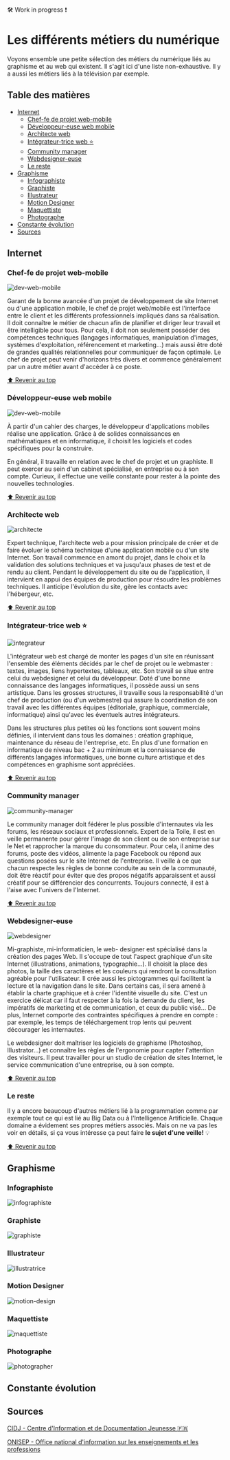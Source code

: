 :hammer_and_wrench: Work in progress :exclamation:
<!-- omit in toc -->
# Les différents métiers du numérique

Voyons ensemble une petite sélection des métiers du numérique liés au graphisme et au web qui existent. Il s'agit ici d'une liste non-exhaustive. Il y a aussi les métiers liés à la télévision par exemple.

<!-- omit in toc -->
## Table des matières

- [Internet](#internet)
  - [Chef-fe de projet web-mobile](#chef-fe-de-projet-web-mobile)
  - [Développeur-euse web mobile](#développeur-euse-web-mobile)
  - [Architecte web](#architecte-web)
  - [Intégrateur-trice web :star:](#intégrateur-trice-web-star)
  - [Community manager](#community-manager)
  - [Webdesigner-euse](#webdesigner-euse)
  - [Le reste](#le-reste)
- [Graphisme](#graphisme)
  - [Infographiste](#infographiste)
  - [Graphiste](#graphiste)
  - [Illustrateur](#illustrateur)
  - [Motion Designer](#motion-designer)
  - [Maquettiste](#maquettiste)
  - [Photographe](#photographe)
- [Constante évolution](#constante-évolution)
- [Sources](#sources)

## Internet

### Chef-fe de projet web-mobile

![dev-web-mobile](img/chef-projet.png)

Garant de la bonne avancée d'un projet de développement de site Internet ou d'une application mobile, le chef de projet web/mobile est l'interface entre le client et les différents professionnels impliqués dans sa réalisation. Il doit connaître le métier de chacun afin de planifier et diriger leur travail et être intelligible pour tous. Pour cela, il doit non seulement posséder des compétences techniques (langages informatiques, manipulation d'images, systèmes d'exploitation, référencement et marketing...) mais aussi être doté de grandes qualités relationnelles pour communiquer de façon optimale. Le chef de projet peut venir d'horizons très divers et commence généralement par un autre métier avant d'accéder à ce poste.

[:arrow_up: Revenir au top](#table-des-matières)

### Développeur-euse web mobile

![dev-web-mobile](img/web-dev.png)

À partir d'un cahier des charges, le développeur d'applications mobiles réalise une application. Grâce à de solides connaissances en mathématiques et en informatique, il choisit les logiciels et codes spécifiques pour la construire.

En général, il travaille en relation avec le chef de projet et un graphiste. Il peut exercer au sein d'un cabinet spécialisé, en entreprise ou à son compte. Curieux, il effectue une veille constante pour rester à la pointe des nouvelles technologies.

[:arrow_up: Revenir au top](#table-des-matières)

### Architecte web

![architecte](img/architect-web.png)

Expert technique, l'architecte web a pour mission principale de créer et de faire évoluer le schéma technique d'une application mobile ou d'un site Internet. Son travail commence en amont du projet, dans le choix et la validation des solutions techniques et va jusqu'aux phases de test et de rendu au client. Pendant le développement du site ou de l'application, il intervient en appui des équipes de production pour résoudre les problèmes techniques. Il anticipe l'évolution du site, gère les contacts avec l'hébergeur, etc.

[:arrow_up: Revenir au top](#table-des-matières)

### Intégrateur-trice web :star:

![integrateur](img/integrateur.png)

L'intégrateur web est chargé de monter les pages d'un site en réunissant l'ensemble des éléments décidés par le chef de projet ou le webmaster : textes, images, liens hypertextes, tableaux, etc. Son travail se situe entre celui du webdesigner et celui du développeur. Doté d'une bonne connaissance des langages informatiques, il possède aussi un sens artistique. Dans les grosses structures, il travaille sous la responsabilité d'un chef de production (ou d'un webmestre) qui assure la coordination de son travail avec les différentes équipes (éditoriale, graphique, commerciale, informatique) ainsi qu'avec les éventuels autres intégrateurs.

Dans les structures plus petites où les fonctions sont souvent moins définies, il intervient dans tous les domaines : création graphique, maintenance du réseau de l'entreprise, etc. En plus d'une formation en informatique de niveau bac + 2 au minimum et la connaissance de différents langages informatiques, une bonne culture artistique et des compétences en graphisme sont appréciées.

[:arrow_up: Revenir au top](#table-des-matières)

### Community manager

![community-manager](img/cm.png)

Le community manager doit fédérer le plus possible d'internautes via les forums, les réseaux sociaux et professionnels. Expert de la Toile, il est en veille permanente pour gérer l'image de son client ou de son entreprise sur le Net et rapprocher la marque du consommateur. Pour cela, il anime des forums, poste des vidéos, alimente la page Facebook ou répond aux questions posées sur le site Internet de l'entreprise. Il veille à ce que chacun respecte les règles de bonne conduite au sein de la communauté, doit être réactif pour éviter que des propos négatifs apparaissent et aussi créatif pour se différencier des concurrents. Toujours connecté, il est à l'aise avec l'univers de l'Internet.

[:arrow_up: Revenir au top](#table-des-matières)

### Webdesigner-euse

![webdesigner](img/webdesigner.png)

Mi-graphiste, mi-informaticien, le web- designer est spécialisé dans la création des pages Web. Il s'occupe de tout l'aspect graphique d'un site Internet (illustrations, animations, typographie...). Il choisit la place des photos, la taille des caractères et les couleurs qui rendront la consultation agréable pour l'utilisateur. Il crée aussi les pictogrammes qui facilitent la lecture et la navigation dans le site. Dans certains cas, il sera amené à établir la charte graphique et à créer l'identité visuelle du site. C'est un exercice délicat car il faut respecter à la fois la demande du client, les impératifs de marketing et de communication, et ceux du public visé... De plus, Internet comporte des contraintes spécifiques à prendre en compte : par exemple, les temps de téléchargement trop lents qui peuvent décourager les internautes.

Le webdesigner doit maîtriser les logiciels de graphisme (Photoshop, Illustrator...) et connaître les règles de l'ergonomie pour capter l'attention des visiteurs. Il peut travailler pour un studio de création de sites Internet, le service communication d'une entreprise, ou à son compte.

[:arrow_up: Revenir au top](#table-des-matières)

### Le reste

Il y a encore beaucoup d'autres métiers lié à la programmation comme par exemple tout ce qui est lié au Big Data ou à l'Intelligence Artificielle. Chaque domaine a évidement ses propres métiers associés. Mais on ne va pas les voir en détails, si ça vous intéresse ça peut faire **le sujet d'une veille!** :bulb:

[:arrow_up: Revenir au top](#table-des-matières)

## Graphisme

### Infographiste

![infographiste](img/infographiste.png)


### Graphiste

![graphiste](img/graphiste.png)

### Illustrateur

![illustratrice](img/illustratrice.png)

### Motion Designer

![motion-design](img/motion-designer.svg)


### Maquettiste

![maquettiste](img/maquettiste.png)

### Photographe

![photographer](img/photographer.png)


## Constante évolution




## Sources

[CIDJ - Centre d'Information et de Documentation Jeunesse :fr:](https://www.cidj.com/metiers)

[ONISEP - Office national d'information sur les enseignements et les professions](https://www.onisep.fr/)